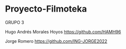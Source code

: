 # Proyecto-Filmoteka
GRUPO 3

Hugo Andrés Morales Hoyos
https://github.com/HAMH96

Jorge Romero
https://github.com/ING-JORGE2022